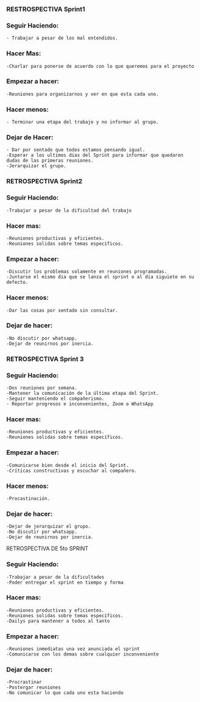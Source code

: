 ### RESTROSPECTIVA Sprint1

### Seguir Haciendo: 
	- Trabajar a pesar de los mal entendidos.
### Hacer Mas:
	-Charlar para ponerse de acuerdo con lo que queremos para el proyecto
### Empezar a hacer:
	-Reuniones para organizarnos y ver en que esta cada uno.
### Hacer menos:
	- Terminar una etapa del trabajo y no informar al grupo.
### Dejar de Hacer:
	- Dar por sentado que todos estamos pensando igual.
	-Esperar a los ultimos dias del Sprint para informar que quedaron dudas de las primeras reuniones.
	-Jerarquizar el grupo.



### RETROSPECTIVA Sprint2

### Seguir Haciendo:
	-Trabajar a pesar de la dificultad del trabajo

### Hacer mas:
	-Reuniones productivas y eficientes.
	-Reuniones solidas sobre temas específicos.
	
### Empezar a hacer:
	-Discutir los problemas solamente en reuniones programadas.
	-Juntarse el mismo dia que se lanza el sprint o al dia siguiete en su defecto.

### Hacer menos:
	-Dar las cosas por sentado sin consultar.

### Dejar de hacer:
	-No discutir por whatsapp.
	-Dejar de reunirnos por inercia.

### RETROSPECTIVA Sprint 3

### Seguir Haciendo:
	-Dos reuniones por semana.
	-Mantener la comunicación de la última etapa del Sprint.
	-Seguir manteniendo el compañerismo.
	- Reportar progresos e inconvenientes, Zoom o WhatsApp

### Hacer mas:
	-Reuniones productivas y eficientes.
	-Reuniones solidas sobre temas específicos.

### Empezar a hacer:
	-Comunicarse bien desde el inicio del Sprint.
	-Críticas constructivas y escuchar al compañero.

### Hacer menos:
	-Procastinación.

### Dejar de hacer:
	-Dejar de jerarquizar el grupo.
	-No discutir por whatsapp.
	-Dejar de reunirnos por inercia.


RETROSPECTIVA DE 5to SPRINT

### Seguir Haciendo:
	-Trabajar a pesar de la dificultades
	-Poder entregar el sprint en tiempo y forma

### Hacer mas:
	-Reuniones productivas y eficientes.
	-Reuniones solidas sobre temas específicos.
	-Dailys para mantener a todos al tanto


### Empezar a hacer:
	-Reuniones inmediatas una vez anunciada el sprint
	-Comunicarse con los demas sobre cualquier inconveniente

### Dejar de hacer:
	-Procrastinar 		
	-Postergar reuniones
	-No comunicar lo que cada uno esta haciendo


